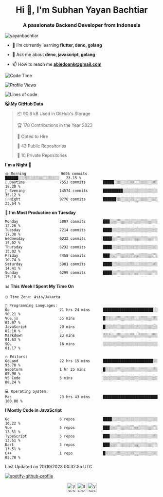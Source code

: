 <h1 align="center">Hi 👋, I'm Subhan Yayan Bachtiar</h1>
<h3 align="center">A passionate Backend Developer from Indonesia</h3>

<p align="left"> <img src="https://komarev.com/ghpvc/?username=yayanbachtiar" alt="yayanbachtiar" /> </p>

- 🌱 I’m currently learning **flutter, deno, golang**

- 💬 Ask me about **deno, javascript, golang**

- 📫 How to reach me **abiedoank@gmail.com**

<!--START_SECTION:waka-->
![Code Time](http://img.shields.io/badge/Code%20Time-5%2C997%20hrs%201%20min-blue)

![Profile Views](http://img.shields.io/badge/Profile%20Views-0-blue)

![Lines of code](https://img.shields.io/badge/From%20Hello%20World%20I%27ve%20Written-45.3%20million%20lines%20of%20code-blue)

**🐱 My GitHub Data** 

> 📦 90.8 kB Used in GitHub's Storage 
 > 
> 🏆 178 Contributions in the Year 2023
 > 
> 💼 Opted to Hire
 > 
> 📜 43 Public Repositories 
 > 
> 🔑 10 Private Repositories 
 > 
**I'm a Night 🦉** 

```text
🌞 Morning                9606 commits        ██████░░░░░░░░░░░░░░░░░░░   23.15 % 
🌆 Daytime                7553 commits        █████░░░░░░░░░░░░░░░░░░░░   18.20 % 
🌃 Evening                14574 commits       █████████░░░░░░░░░░░░░░░░   35.12 % 
🌙 Night                  9770 commits        ██████░░░░░░░░░░░░░░░░░░░   23.54 % 
```
📅 **I'm Most Productive on Tuesday** 

```text
Monday                   5087 commits        ███░░░░░░░░░░░░░░░░░░░░░░   12.26 % 
Tuesday                  7214 commits        ████░░░░░░░░░░░░░░░░░░░░░   17.38 % 
Wednesday                6232 commits        ████░░░░░░░░░░░░░░░░░░░░░   15.02 % 
Thursday                 6232 commits        ████░░░░░░░░░░░░░░░░░░░░░   15.02 % 
Friday                   4458 commits        ███░░░░░░░░░░░░░░░░░░░░░░   10.74 % 
Saturday                 5981 commits        ████░░░░░░░░░░░░░░░░░░░░░   14.41 % 
Sunday                   6299 commits        ████░░░░░░░░░░░░░░░░░░░░░   15.18 % 
```


📊 **This Week I Spent My Time On** 

```text
🕑︎ Time Zone: Asia/Jakarta

💬 Programming Languages: 
Go                       21 hrs 24 mins      ███████████████████████░░   90.21 % 
Vue.js                   55 mins             █░░░░░░░░░░░░░░░░░░░░░░░░   03.87 % 
JavaScript               29 mins             █░░░░░░░░░░░░░░░░░░░░░░░░   02.10 % 
Markdown                 23 mins             ░░░░░░░░░░░░░░░░░░░░░░░░░   01.63 % 
SQL                      16 mins             ░░░░░░░░░░░░░░░░░░░░░░░░░   01.17 % 

🔥 Editors: 
GoLand                   22 hrs 15 mins      ███████████████████████░░   93.78 % 
WebStorm                 1 hr 25 mins        █░░░░░░░░░░░░░░░░░░░░░░░░   05.98 % 
VS Code                  3 mins              ░░░░░░░░░░░░░░░░░░░░░░░░░   00.24 % 

💻 Operating System: 
Mac                      23 hrs 43 mins      █████████████████████████   100.00 % 
```

**I Mostly Code in JavaScript** 

```text
Go                       6 repos             ████░░░░░░░░░░░░░░░░░░░░░   16.22 % 
Vue                      5 repos             ███░░░░░░░░░░░░░░░░░░░░░░   13.51 % 
TypeScript               5 repos             ███░░░░░░░░░░░░░░░░░░░░░░   13.51 % 
Dart                     5 repos             ███░░░░░░░░░░░░░░░░░░░░░░   13.51 % 
C++                      1 repo              █░░░░░░░░░░░░░░░░░░░░░░░░   02.70 % 
```




 Last Updated on 20/10/2023 00:32:55 UTC
<!--END_SECTION:waka-->

[![spotify-github-profile](https://spotify-github-profile.vercel.app/api/view?uid=31qtu2k4v3mbxp7clcmm6imuqq6e&cover_image=true&theme=default&show_offline=false&bar_color=53b14f&bar_color_cover=true)](https://github.com/kittinan/spotify-github-profile)


<p align="center">
<a href="https://dev.to/yayanbachtiar" target="blank"><img align="center" src="https://cdn.jsdelivr.net/npm/simple-icons@3.0.1/icons/dev-dot-to.svg" alt="yayanbachtiar" height="30" width="30" /></a>
<a href="https://linkedin.com/in/subchanyayanbachtiar" target="blank"><img align="center" src="https://cdn.jsdelivr.net/npm/simple-icons@3.0.1/icons/linkedin.svg" alt="subchanyayanbachtiar" height="30" width="30" /></a>
<a href="https://codesandbox.com/yayanbachtiar" target="blank"><img align="center" src="https://cdn.jsdelivr.net/npm/simple-icons@3.0.1/icons/codesandbox.svg" alt="yayanbachtiar" height="30" width="30" /></a>
</p>
